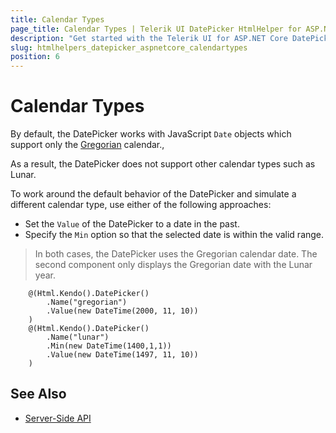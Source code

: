 ```yaml
---
title: Calendar Types
page_title: Calendar Types | Telerik UI DatePicker HtmlHelper for ASP.NET Core
description: "Get started with the Telerik UI for ASP.NET Core DatePicker and learn how to work around the default calendar type implementation and simulate other calendar types."
slug: htmlhelpers_datepicker_aspnetcore_calendartypes
position: 6
---
```


# Calendar Types

By default, the DatePicker works with JavaScript `Date` objects which support only the [Gregorian](https://en.wikipedia.org/wiki/Gregorian_calendar) calendar.,

As a result, the DatePicker does not support other calendar types such as Lunar.

To work around the default behavior of the DatePicker and simulate a different calendar type, use either of the following approaches:

* Set the `Value` of the DatePicker to a date in the past.
* Specify the `Min` option so that the selected date is within the valid range.

> In both cases, the DatePicker uses the Gregorian calendar date. The second component only displays the Gregorian date with the Lunar year.

```Razor
    @(Html.Kendo().DatePicker()
        .Name("gregorian")
        .Value(new DateTime(2000, 11, 10))
    )
    @(Html.Kendo().DatePicker()
        .Name("lunar")
        .Min(new DateTime(1400,1,1))
        .Value(new DateTime(1497, 11, 10))
    )
```

## See Also

* [Server-Side API](/api/datepicker)
